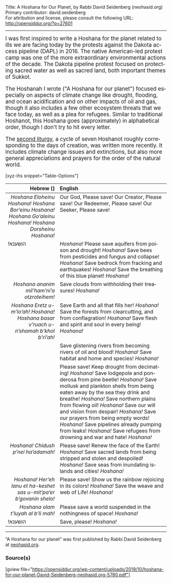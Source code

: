 <html>
<head></head>
<body>
Title: A Hoshana for Our Planet, by Rabbi David Seidenberg (neohasid.org)<br />
Primary contributor: david.seidenberg<br />
For attribution and license, please consult the following URL: <a href="http://opensiddur.org/?p=27601">http://opensiddur.org/?p=27601</a>
<p />
<hr />

<div class="english" lang="en" style="font-size: 1.2em;">
I was first inspired to write a Hoshana for the planet related to ills we are facing today by the protests against the Dakota access pipeline (DAPL) in 2016. The native American-led protest camp was one of the more extraordinary environmental actions of the decade. The Dakota pipeline protest focused on protecting sacred water as well as sacred land, both important themes of Sukkot.

The Hoshanah I wrote ("A Hoshana for our planet") focused especially on aspects of climate change like drought, flooding, and ocean acidification and on other impacts of oil and gas, though it also includes a few other ecosystem threats that we face today, as well as a plea for refugees. Similar to traditional Hoshanot, this Hoshana goes (approximately) in alphabetical order, though I don't try to hit every letter.

The <a href="https://opensiddur.org/prayers/lunisolar/pilgrimage/sukkot/seven-hoshanot-for-creation-by-david-seidenberg-neohasid-org/">second liturgy</a>, a cycle of seven Hoshanot roughly corresponding to the days of creation, was written more recently. It includes climate change issues and extinctions, but also more general appreciations and prayers for the order of the natural world.
</div>

[xyz-ihs snippet="Table-Options"]<table style="margin-left: auto; margin-right: auto;" class="draggable">
<thead><tr><th id="x" style="text-align: right;">Hebrew (<a href="/translate/" target="_blank" rel="noopener">)</th><th style="text-align: left;">English</th></tr></thead>
<tbody>
<tr><td style="vertical-align:top;">
<div class="english" lang="en" style="text-align: right;">
<em>Hoshana Eloheinu Hoshana! 
Hoshana Bor’einu Hoshana! 
Hoshana Go’aleinu Hoshana! 
Hoshana Dorsheinu Hoshana! </em>
</span></div></td>
 
<td style="vertical-align:top;">
<div class="english" lang="en">
Our God, Please save! 
Our Creator, Please save! 
Our Redeemer, Please save! 
Our Seeker, Please save! 
</div></td></tr>


<tr><td style="vertical-align:top;">
<div class="liturgy" lang="he">
!הושענא
</span></div></td>
 
<td style="vertical-align:top;">
<div class="english" lang="en">
<em>Hoshana!</em> Please save aquifers from poison and drought! <em>Hoshana!</em>
Save bees from pesticides and fungus and collapse! <em>Hoshana!</em>
Save bedrock from fracking and earthquakes! <em>Hoshana!</em>
Save the breathing of this blue planet! <em>Hoshana!</em>
</div></td></tr>


<tr><td style="vertical-align:top;">
<div class="english" lang="en" style="text-align: right;">
<em>Hoshana ananim mil’ham’ni’a otzroteihem!</em>
</span></div></td>
 
<td style="vertical-align:top;">
<div class="english" lang="en">
Save clouds from withholding their treasures! <em>Hoshana!</em>
</div></td></tr>


<tr><td style="vertical-align:top;">
<div class="english" lang="en" style="text-align: right;">
<em>Hoshana Eretz u-m’lo’ah!
Hoshana!
Hoshana basar v’ruach u-n’shamah b’khol b’ri’ah!</em>
</span></div></td>
 
<td style="vertical-align:top;">
<div class="english" lang="en">
Save Earth and all that fills her! <em>Hoshana!</em>
Save the forests from clearcutting, and from conflagration! <em>Hoshana!</em>
Save flesh and spirit and soul in every being! <em>Hoshana!</em>
</div></td></tr>


<tr><td style="vertical-align:top;">
<div class="liturgy" lang="he">

</span></div></td>
 
<td style="vertical-align:top;">
<div class="english" lang="en">
Save glistening rivers from becoming rivers of oil and blood! <em>Hoshana!</em>
Save habitat and home and species! <em>Hoshana!</em>
</div></td></tr>


<tr><td style="vertical-align:top;">
<div class="liturgy" lang="he">

</span></div></td>
 
<td style="vertical-align:top;">
<div class="english" lang="en">
Please save! Keep drought from decimating! <em>Hoshana!</em>
Save lodgepole and ponderosa from pine beetle! <em>Hoshana!</em>
Save mollusk and plankton shells from being eaten away by the sea they drink and breathe! <em>Hoshana!</em>
Save northern plains from flowing oil! <em>Hoshana!</em>
Save our will and vision from despair! <em>Hoshana!</em>
Save our prayers from being empty words! <em>Hoshana!</em>
Save pipelines already pumping from leaks! <em>Hoshana!</em>
Save refugees from drowning and war and hate! <em>Hoshana!</em>
</div></td></tr>


<tr><td style="vertical-align:top;">
<div class="english" lang="en" style="text-align: right;">
<em>Hoshana! Chidush p’nei ha’adamah!</em>
</span></div></td>
 
<td style="vertical-align:top;">
<div class="english" lang="en">
Please save! Renew the face of the Earth! <em>Hoshana!</em>
Save sacred lands from being stripped and stolen and despoiled! <em>Hoshana!</em>
Save seas from inundating islands and cities! <em>Hoshana!</em>
</div></td></tr>


<tr><td style="vertical-align:top;">
<div class="english" lang="en" style="text-align: right;">
<em>Hoshana! Her’eh lanu et ha-keshet sas u-mit’pa’er b’govanin shelo!</em> 
</span></div></td>
 
<td style="vertical-align:top;">
<div class="english" lang="en">
Please save! Show us the rainbow rejoicing in its colors! <em>Hoshana!</em>
Save the weave and web of Life! <em>Hoshana!</em>
</div></td></tr>


<tr><td style="vertical-align:top;">
<div class="english" lang="en" style="text-align: right;">
<em>Hoshana olam t’luyah al b’li mah!</em>
</span></div></td>
 
<td style="vertical-align:top;">
<div class="english" lang="en">
Please save a world suspended in the nothingness of space! <em>Hoshana!</em>   
</div></td></tr>


<tr><td style="vertical-align:top;">
<div class="liturgy" lang="he">
!הושענא
</span></div></td>
 
<td style="vertical-align:top;">
<div class="english" lang="en">
Save, please! <em>Hoshana!</em>
</div></td></tr>
</tbody></table>

<hr />

“A Hoshana for our planet” was first published by Rabbi David Seidenberg at <a href="http://neohasid.org/zman/sukkot/hoshanafortheplanet/">neohasid.org</a>.

<h3>Source(s)</h3>

[gview file="https://opensiddur.org/wp-content/uploads/2019/10/hoshana-for-our-planet-David-Seidenberg-neohasid.org-5780.pdf"]
</body>
</html>